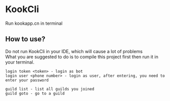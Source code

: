 # KookCli
Run kookapp.cn in terminal

## How to use?
Do not run KookCli in your IDE, which will cause a lot of problems\
What you are suggested to do is to compile this project first then run it in your terminal.

```shell
login token <token> - login as bot
login user <phone number> - login as user, after entering, you need to enter your password
```
```shell
guild list - list all guilds you joined
guild goto - go to a guild
```